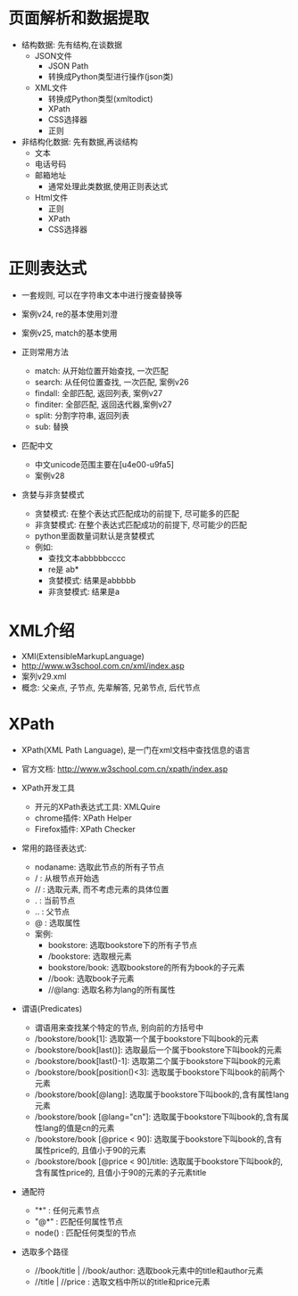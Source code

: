 # 页面解析和数据提取
- 结构数据: 先有结构,在谈数据
    - JSON文件
        - JSON Path
        - 转换成Python类型进行操作(json类)
    - XML文件
        - 转换成Python类型(xmltodict)
        - XPath
        - CSS选择器
        - 正则
- 非结构化数据: 先有数据,再谈结构
    - 文本
    - 电话号码
    - 邮箱地址
        - 通常处理此类数据,使用正则表达式
    - Html文件
        - 正则
        - XPath
        - CSS选择器
        
# 正则表达式
- 一套规则, 可以在字符串文本中进行搜查替换等
- 案例v24, re的基本使用刘澄
- 案例v25, match的基本使用
- 正则常用方法
    - match: 从开始位置开始查找, 一次匹配
    - search: 从任何位置查找, 一次匹配, 案例v26
    - findall: 全部匹配, 返回列表, 案例v27
    - finditer: 全部匹配, 返回迭代器,案例v27
    - split: 分割字符串, 返回列表
    - sub: 替换
    
- 匹配中文
    - 中文unicode范围主要在[u4e00-u9fa5]
    - 案例v28

- 贪婪与非贪婪模式
    - 贪婪模式: 在整个表达式匹配成功的前提下, 尽可能多的匹配
    - 非贪婪模式: 在整个表达式匹配成功的前提下, 尽可能少的匹配
    - python里面数量词默认是贪婪模式
    - 例如:
        - 查找文本abbbbbcccc
        - re是 ab*
        - 贪婪模式:  结果是abbbbb
        - 非贪婪模式:  结果是a
        
# XML介绍
- XMl(ExtensibleMarkupLanguage)
- http://www.w3school.com.cn/xml/index.asp
- 案列v29.xml
- 概念: 父亲点, 子节点, 先辈解答, 兄弟节点, 后代节点
  

# XPath
- XPath(XML Path Language), 是一门在xml文档中查找信息的语言
- 官方文档: http://www.w3school.com.cn/xpath/index.asp
- XPath开发工具
    - 开元的XPath表达式工具: XMLQuire
    - chrome插件: XPath Helper
    - Firefox插件: XPath Checker

- 常用的路径表达式:
    - nodaname: 选取此节点的所有子节点
    - / : 从根节点开始选
    - // : 选取元素, 而不考虑元素的具体位置
    - . : 当前节点
    - .. : 父节点
    - @ : 选取属性
    - 案例:
        - bookstore: 选取bookstore下的所有子节点
        - /bookstore: 选取根元素
        - bookstore/book: 选取bookstore的所有为book的子元素
        - //book: 选取book子元素
        - //@lang: 选取名称为lang的所有属性
        
- 谓语(Predicates)
    - 谓语用来查找某个特定的节点, 别向前的方括号中
    - /bookstore/book[1]: 选取第一个属于bookstore下叫book的元素
    - /bookstore/book[last()]: 选取最后一个属于bookstore下叫book的元素
    - /bookstore/book[last()-1]: 选取第二个属于bookstore下叫book的元素
    - /bookstore/book[position()<3]: 选取属于bookstore下叫book的前两个元素
    - /bookstore/book[@lang]: 选取属于bookstore下叫book的,含有属性lang元素
    - /bookstore/book [@lang="cn"]: 选取属于bookstore下叫book的,含有属性lang的值是cn的元素
    - /bookstore/book [@price < 90]: 选取属于bookstore下叫book的,含有属性price的, 且值小于90的元素
    - /bookstore/book [@price < 90]/title: 选取属于bookstore下叫book的,含有属性price的, 且值小于90的元素的子元素title
    
- 通配符
    - "*" : 任何元素节点
    - "@*" : 匹配任何属性节点
    - node() : 匹配任何类型的节点
 
- 选取多个路径
    - //book/title | //book/author: 选取book元素中的title和author元素
    - //title | //price : 选取文档中所以的title和price元素

